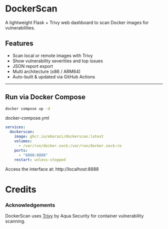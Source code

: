 # DockerScan

A lightweight Flask + Trivy web dashboard to scan Docker images for vulnerabilities.

## Features
- Scan local or remote images with Trivy
- Show vulnerability severities and top issues
- JSON report export
- Multi architecture (x86 / ARM64)
- Auto-built & updated via GitHub Actions

---

## Run via Docker Compose

```bash
docker compose up -d
```

docker-compose.yml
```yml
services:
  dockerscan:
    image: ghcr.io/ebarazi/dockerscan:latest
    volumes:
      - /var/run/docker.sock:/var/run/docker.sock:ro
    ports:
      - "8888:8888"
    restart: unless-stopped  
```

Access the interface at:
http://localhost:8888

# Credits
### Acknowledgements
DockerScan uses [Trivy](https://github.com/aquasecurity/trivy) by Aqua Security for container vulnerability scanning.
